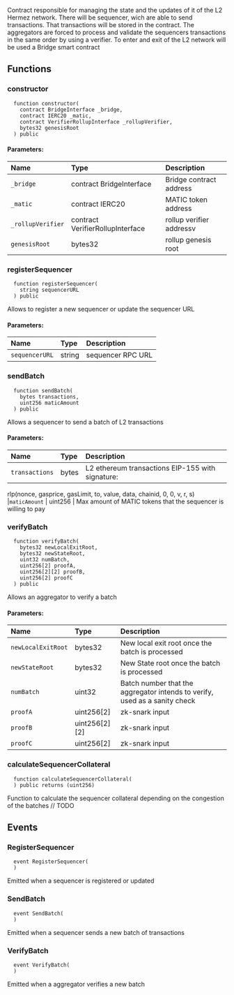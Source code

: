 Contract responsible for managing the state and the updates of it of the L2 Hermez network.
There will be sequencer, wich are able to send transactions. That transactions will be stored in the contract.
The aggregators are forced to process and validate the sequencers transactions in the same order by using a verifier.
To enter and exit of the L2 network will be used a Bridge smart contract


## Functions
### constructor
```solidity
  function constructor(
    contract BridgeInterface _bridge,
    contract IERC20 _matic,
    contract VerifierRollupInterface _rollupVerifier,
    bytes32 genesisRoot
  ) public
```


#### Parameters:
| Name | Type | Description                                                          |
| :--- | :--- | :------------------------------------------------------------------- |
|`_bridge` | contract BridgeInterface | Bridge contract address
|`_matic` | contract IERC20 | MATIC token address
|`_rollupVerifier` | contract VerifierRollupInterface | rollup verifier addressv
|`genesisRoot` | bytes32 | rollup genesis root

### registerSequencer
```solidity
  function registerSequencer(
    string sequencerURL
  ) public
```
Allows to register a new sequencer or update the sequencer URL


#### Parameters:
| Name | Type | Description                                                          |
| :--- | :--- | :------------------------------------------------------------------- |
|`sequencerURL` | string | sequencer RPC URL

### sendBatch
```solidity
  function sendBatch(
    bytes transactions,
    uint256 maticAmount
  ) public
```
Allows a sequencer to send a batch of L2 transactions


#### Parameters:
| Name | Type | Description                                                          |
| :--- | :--- | :------------------------------------------------------------------- |
|`transactions` | bytes | L2 ethereum transactions EIP-155 with signature:
rlp(nonce, gasprice, gasLimit, to, value, data, chainid, 0, 0, v, r, s)
|`maticAmount` | uint256 | Max amount of MATIC tokens that the sequencer is willing to pay

### verifyBatch
```solidity
  function verifyBatch(
    bytes32 newLocalExitRoot,
    bytes32 newStateRoot,
    uint32 numBatch,
    uint256[2] proofA,
    uint256[2][2] proofB,
    uint256[2] proofC
  ) public
```
Allows an aggregator to verify a batch


#### Parameters:
| Name | Type | Description                                                          |
| :--- | :--- | :------------------------------------------------------------------- |
|`newLocalExitRoot` | bytes32 |  New local exit root once the batch is processed
|`newStateRoot` | bytes32 | New State root once the batch is processed
|`numBatch` | uint32 | Batch number that the aggregator intends to verify, used as a sanity check
|`proofA` | uint256[2] | zk-snark input
|`proofB` | uint256[2][2] | zk-snark input
|`proofC` | uint256[2] | zk-snark input

### calculateSequencerCollateral
```solidity
  function calculateSequencerCollateral(
  ) public returns (uint256)
```
Function to calculate the sequencer collateral depending on the congestion of the batches
     // TODO



## Events
### RegisterSequencer
```solidity
  event RegisterSequencer(
  )
```

Emitted when a sequencer is registered or updated

### SendBatch
```solidity
  event SendBatch(
  )
```

Emitted when a sequencer sends a new batch of transactions

### VerifyBatch
```solidity
  event VerifyBatch(
  )
```

Emitted when a aggregator verifies a new batch

